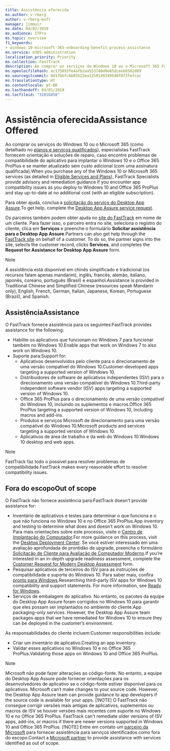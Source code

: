 ```yaml
---
title: Assistência oferecida
ms.author: v-rberg
author: v-rberg-msft
manager: jimmuir
ms.date: 04/02/2019
ms.audience: ITPro
ms.topic: overview
f1_keywords:
- windows-10-microsoft-365-onboarding-benefit-process-assistance
ms.service: m365-administration
localization_priority: Priority
ms.collection: FastTrack
description: Ao comprar os serviços do Windows 10 ou o Microsoft 365 FastTrack especialistas oferecem comunicação e orientação de reparação para implantar para Windows 10 e no Office 365 ProPlus e a se manter atualizado sem custo adicional (com uma assinatura qualificada).
ms.openlocfilehash: ac175893fe4afb2aa553740d0e85dceeb6582d69
ms.sourcegitcommit: 8d1fbbfc6b05522ea1259149349548f072fefcac
ms.translationtype: HT
ms.contentlocale: pt-BR
ms.lasthandoff: 04/01/2019
ms.locfileid: "31016858"
---
```

# <a name="assistance-offered"></a><span data-ttu-id="b279d-103">Assistência oferecida</span><span class="sxs-lookup"><span data-stu-id="b279d-103">Assistance Offered</span></span>  

<span data-ttu-id="b279d-104">Ao comprar os serviços do Windows 10 ou o Microsoft 365 (como detalhado no [planos e serviços qualificados](M365-eligible-services-and-plans.md)), especialistas FastTrack fornecem orientação e soluções de reparo, caso encontre problemas de compatibilidade do aplicativo para implantar o Windows 10 e o Office 365 ProPlus e se manter atualizado sem custo adicional (com uma assinatura qualificada).</span><span class="sxs-lookup"><span data-stu-id="b279d-104">When you purchase any of the Windows 10 or Microsoft 365 services (as detailed in [Eligible Services and Plans](M365-eligible-services-and-plans.md)), FastTrack Specialists provide advisory and remediation guidance if you encounter app compatibility issues as you deploy to Windows 10 and Office 365 ProPlus and stay up-to-date at no additional cost (with an eligible subscription).</span></span>

<span data-ttu-id="b279d-105">Para obter ajuda, conclua a [solicitação do serviço do Desktop App Assure](https://go.microsoft.com/fwlink/?linkid=2022721).</span><span class="sxs-lookup"><span data-stu-id="b279d-105">To get help, complete the [Desktop App Assure service request](https://go.microsoft.com/fwlink/?linkid=2022721).</span></span>

<span data-ttu-id="b279d-p101">Os parceiros também podem obter ajuda no [site do FastTrack](https://go.microsoft.com/fwlink/?linkid=780698) em nome de um cliente. Para fazer isso, o parceiro entra no site, seleciona o registro do cliente, clica em **Serviços** e preenche o formulário **Solicitar assistência para o Desktop App Assure**.</span><span class="sxs-lookup"><span data-stu-id="b279d-p101">Partners can also get help through the [FastTrack site](https://go.microsoft.com/fwlink/?linkid=780698) on behalf of a customer. To do so, the partner signs into the site, selects the customer record, clicks **Services**, and completes the **Request for Assistance for Desktop App Assure** form.</span></span>

> [!NOTE]
> <span data-ttu-id="b279d-108">A assistência está disponível em chinês simplificado e tradicional (os recursos falam apenas mandarim), inglês, francês, alemão, italiano, japonês, coreano, português (Brasil) e espanhol.</span><span class="sxs-lookup"><span data-stu-id="b279d-108">Assistance is provided in Traditional Chinese and Simplified Chinese (resources speak Mandarin only), English, French, German, Italian, Japanese, Korean, Portuguese (Brazil), and Spanish.</span></span> 

## <a name="assistance"></a><span data-ttu-id="b279d-109">Assistência</span><span class="sxs-lookup"><span data-stu-id="b279d-109">Assistance</span></span>

<span data-ttu-id="b279d-110">O FastTrack fornece assistência para os seguintes:</span><span class="sxs-lookup"><span data-stu-id="b279d-110">FastTrack provides assistance for the following:</span></span>
- <span data-ttu-id="b279d-111">Habilite os aplicativos que funcionam no Windows 7 para funcionar também no Windows 10.</span><span class="sxs-lookup"><span data-stu-id="b279d-111">Enable apps that work on Windows 7 to also work on Windows 10.</span></span>
- <span data-ttu-id="b279d-112">Suporte para:</span><span class="sxs-lookup"><span data-stu-id="b279d-112">Support for:</span></span>
    - <span data-ttu-id="b279d-113">Aplicativos desenvolvidos pelo cliente para o direcionamento de uma versão compatível do Windows 10.</span><span class="sxs-lookup"><span data-stu-id="b279d-113">Customer-developed apps targeting a supported version of Windows 10.</span></span>
    - <span data-ttu-id="b279d-114">Distribuidores de software de aplicativos independentes (ISV) para o direcionamento uma versão compatível do Windows 10.</span><span class="sxs-lookup"><span data-stu-id="b279d-114">Third-party independent software vendor (ISV) apps targeting a supported version of Windows 10.</span></span>
    - <span data-ttu-id="b279d-115">Office 365 ProPlus para o direcionamento de uma versão compatível do Windows 10, incluindo os suplementos e macros.</span><span class="sxs-lookup"><span data-stu-id="b279d-115">Office 365 ProPlus targeting a supported version of Windows 10, including macros and add-ins.</span></span>
    - <span data-ttu-id="b279d-116">Produtos e serviços Microsoft de direcionamento para uma versão compatível do Windows 10.</span><span class="sxs-lookup"><span data-stu-id="b279d-116">Microsoft products and services targeting a supported version of Windows 10.</span></span>
    - <span data-ttu-id="b279d-117">Aplicativos de área de trabalho e da web do Windows 10.</span><span class="sxs-lookup"><span data-stu-id="b279d-117">Windows 10 desktop and web apps.</span></span>
> [!NOTE]
> <span data-ttu-id="b279d-118">FastTrack faz todo o possível para resolver problemas de compatibilidade.</span><span class="sxs-lookup"><span data-stu-id="b279d-118">FastTrack makes every reasonable effort to resolve compatibility issues.</span></span> 

## <a name="out-of-scope"></a><span data-ttu-id="b279d-119">Fora do escopo</span><span class="sxs-lookup"><span data-stu-id="b279d-119">Out of scope</span></span>

<span data-ttu-id="b279d-120">O FastTrack não fornece assistência para:</span><span class="sxs-lookup"><span data-stu-id="b279d-120">FastTrack doesn’t provide assistance for:</span></span>
- <span data-ttu-id="b279d-121">Inventário de aplicativos e testes para determinar o que funciona e o que não funciona no Windows 10 e no Office 365 ProPlus.</span><span class="sxs-lookup"><span data-stu-id="b279d-121">App inventory and testing to determine what does and doesn’t work on Windows 10.</span></span> <span data-ttu-id="b279d-122">Para mais orientações sobre este processo, visite o [Centro de Implantação do Computador](https://go.microsoft.com/fwlink/?linkid=2080140).</span><span class="sxs-lookup"><span data-stu-id="b279d-122">For more guidance on this process, visit the [Desktop Deployment Center](https://go.microsoft.com/fwlink/?linkid=2080140).</span></span> <span data-ttu-id="b279d-123">Se você estiver interessado em uma avaliação aprofundada de prontidão de upgrade, preencha o formulário [Solicitação de Cliente para Avaliação de Computador Moderno](https://go.microsoft.com/fwlink/?linkid=2053818).</span><span class="sxs-lookup"><span data-stu-id="b279d-123">If you’re interested in an in-depth upgrade readiness assessment, complete the [Customer Request for Modern Desktop Assessment](https://go.microsoft.com/fwlink/?linkid=2053818) form.</span></span>
- <span data-ttu-id="b279d-p103">Pesquisar aplicativos de terceiros do ISV para as instruções de compatibilidade e suporte do Windows 10. Para saber mais, confira [pronto para Windows](https://go.microsoft.com/fwlink/?linkid=2054580).</span><span class="sxs-lookup"><span data-stu-id="b279d-p103">Researching third-party ISV apps for Windows 10 compatibility and support statements. For more information, see [Ready for Windows](https://go.microsoft.com/fwlink/?linkid=2054580).</span></span>
- <span data-ttu-id="b279d-p104">Serviços de embalagem do aplicativo. No entanto, os pacotes da equipe do Desktop App Assure foram corrigidos no Windows 10 para garantir que eles possam ser implantados no ambiente do cliente.</span><span class="sxs-lookup"><span data-stu-id="b279d-p104">App packaging-only services. However, the Desktop App Assure team packages apps that we have remediated for Windows 10 to ensure they can be deployed in the customer’s environment.</span></span>

<span data-ttu-id="b279d-128">As responsabilidades do cliente incluem:</span><span class="sxs-lookup"><span data-stu-id="b279d-128">Customer responsibilities include:</span></span>
- <span data-ttu-id="b279d-129">Criar um inventário de aplicativo.</span><span class="sxs-lookup"><span data-stu-id="b279d-129">Creating an app inventory.</span></span>
- <span data-ttu-id="b279d-130">Validar esses aplicativos no Windows 10 e no Office 365 ProPlus.</span><span class="sxs-lookup"><span data-stu-id="b279d-130">Validating those apps on Windows 10 and Office 365 ProPlus.</span></span>
> [!NOTE]
> <span data-ttu-id="b279d-p105">Microsoft não pode fazer alterações ao código-fonte. No entanto, a equipe do Desktop App Assure pode fornecer orientações para os desenvolvedores de aplicativo se o código-fonte estiver disponível para os aplicativos. </span><span class="sxs-lookup"><span data-stu-id="b279d-p105">Microsoft can’t make changes to your source code. However, the Desktop App Assure team can provide guidance to app developers if the source code is available for your apps. </span></span>[!NOTE]
> <span data-ttu-id="b279d-p106">O FastTrack não consegue corrigir versões mais antigas de aplicativos, suplementos ou macros de ISV se houver versões mais recentes com suporte no Windows 10 e no Office 365 ProPlus. </span><span class="sxs-lookup"><span data-stu-id="b279d-p106">FastTrack can't remediate older versions of ISV apps, add-ins, or macros if there are newer versions supported in Windows 10 and Office 365 ProPlus. </span></span>[!NOTE]
> <span data-ttu-id="b279d-134">Entre em contato um [parceiro da Microsoft](https://go.microsoft.com/fwlink/?linkid=2080150) para fornecer assistência para serviços identificados como fora do escopo.</span><span class="sxs-lookup"><span data-stu-id="b279d-134">Contact a [Microsoft partner](https://go.microsoft.com/fwlink/?linkid=2080150) to provide assistance with services identified as out of scope.</span></span>
